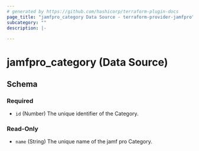 ```yaml
---
# generated by https://github.com/hashicorp/terraform-plugin-docs
page_title: "jamfpro_category Data Source - terraform-provider-jamfpro"
subcategory: ""
description: |-
  
---
```


# jamfpro_category (Data Source)





<!-- schema generated by tfplugindocs -->
## Schema

### Required

- `id` (Number) The unique identifier of the Category.

### Read-Only

- `name` (String) The unique name of the jamf pro Category.

